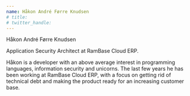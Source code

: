 ```yaml
---
name: Håkon André Førre Knudsen
# title: 
# twitter_handle: 
---
```

 Håkon André Førre Knudsen

Application Security Architect at RamBase Cloud ERP.

Håkon is a developer with an above average interest in programming languages, information security and unicorns. The last few years he has been working at RamBase Cloud ERP, with a focus on getting rid of technical debt and making the product ready for an increasing customer base. 
